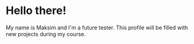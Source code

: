 # Hello there!

My name is Maksim and I'm a future tester. This profile will be filled with new projects during my course. 

